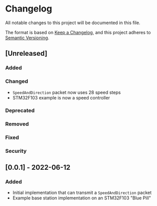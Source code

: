 # Changelog
All notable changes to this project will be documented in this file.

The format is based on [Keep a Changelog](https://keepachangelog.com/en/1.0.0/),
and this project adheres to [Semantic Versioning](https://semver.org/spec/v2.0.0.html).

## [Unreleased]
### Added
### Changed
* `SpeedAndDirection` packet now uses 28 speed steps
* STM32F103 example is now a speed controller
### Deprecated
### Removed
### Fixed
### Security

## [0.0.1] - 2022-06-12
### Added
* Initial implementation that can transmit a `SpeedAndDirection` packet
* Example base station implementation on an STM32F103 "Blue Pill"
